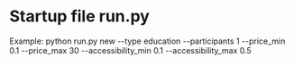 
# Startup file run.py
Example: python run.py new --type education --participants 1 --price_min 0.1 --price_max 30 --accessibility_min 0.1 --accessibility_max 0.5



